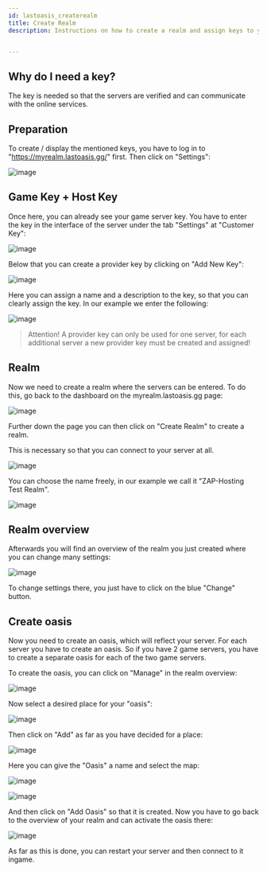 ```yaml
---
id: lastoasis_createrealm
title: Create Realm
description: Instructions on how to create a realm and assign keys to your server.


---
```



## Why do I need a key?

The key is needed so that the servers are verified and can communicate with the online services.

## Preparation

To create / display the mentioned keys, you have to log in to "https://myrealm.lastoasis.gg/" first.
Then click on "Settings":

![image](https://user-images.githubusercontent.com/26007280/189681463-3331d6c8-2771-43ee-9b71-a520ad323c98.png)

## Game Key + Host Key

Once here, you can already see your game server key.
You have to enter the key in the interface of the server under the tab "Settings" at "Customer Key":

![image](https://user-images.githubusercontent.com/26007280/189681494-eb3a43ae-c64a-4e00-ab23-16db84a9e45f.png)

Below that you can create a provider key by clicking on "Add New Key":

![image](https://user-images.githubusercontent.com/26007280/189681525-0d70a939-ed9a-4ba0-857c-d409e3f6dd70.png)

Here you can assign a name and a description to the key, so that you can clearly assign the key.
In our example we enter the following:

![image](https://user-images.githubusercontent.com/26007280/189681548-b56758c4-7508-4eb5-bdca-eceeb4889ac1.png)

> Attention! A provider key can only be used for one server, for each additional server a new provider key must be created and assigned!


## Realm
Now we need to create a realm where the servers can be entered.
To do this, go back to the dashboard on the myrealm.lastoasis.gg page:

![image](https://user-images.githubusercontent.com/26007280/189681598-f4dc892f-23b1-4ecf-8d99-6e0168264917.png)

Further down the page you can then click on "Create Realm" to create a realm.

This is necessary so that you can connect to your server at all.

![image](https://user-images.githubusercontent.com/26007280/189681624-918d8de1-136b-49c8-b7e2-1e9a5dad5cc0.png)

You can choose the name freely, in our example we call it "ZAP-Hosting Test Realm".

![image](https://user-images.githubusercontent.com/26007280/189681657-242bfb33-3d4a-43a2-bb7a-3d764bffe1cc.png)

## Realm overview
Afterwards you will find an overview of the realm you just created where you can change many settings:

![image](https://user-images.githubusercontent.com/26007280/189681726-00bf5516-92f2-4a6e-bd21-c7a0e937293f.png)

To change settings there, you just have to click on the blue "Change" button.

## Create oasis
Now you need to create an oasis, which will reflect your server.
For each server you have to create an oasis.
So if you have 2 game servers, you have to create a separate oasis for each of the two game servers.

To create the oasis, you can click on "Manage" in the realm overview:

![image](https://user-images.githubusercontent.com/26007280/189681750-1a44c54f-1240-45ae-a31d-1ae44ae4e014.png)

Now select a desired place for your "oasis":

![image](https://user-images.githubusercontent.com/26007280/189681777-275cefa0-405b-4edd-a77a-e6e7fd967b7c.png)

Then click on "Add" as far as you have decided for a place:

![image](https://user-images.githubusercontent.com/26007280/189681804-db2b1702-86b0-475d-bfbc-2d1a3209622a.png)

Here you can give the "Oasis" a name and select the map:

![image](https://user-images.githubusercontent.com/26007280/189681842-3891bc9b-05e9-45f7-8095-1fd56152d062.png)

![image](https://user-images.githubusercontent.com/26007280/189681890-6bd12a88-9cba-4279-bdc7-2465145fc024.png)

And then click on "Add Oasis" so that it is created.
Now you have to go back to the overview of your realm and can activate the oasis there:

![image](https://user-images.githubusercontent.com/26007280/189681913-6d4113cf-87d8-4c04-9ff1-a86fd3ca1c27.png)

As far as this is done, you can restart your server and then connect to it ingame.
